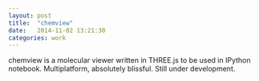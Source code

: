 ```yaml
---
layout: post
title:  "chemview"
date:   2014-11-02 13:21:30
categories: work
---
```


chemview is a molecular viewer written in THREE.js to be used in IPython notebook. Multiplatform, absolutely blissful. Still under development.